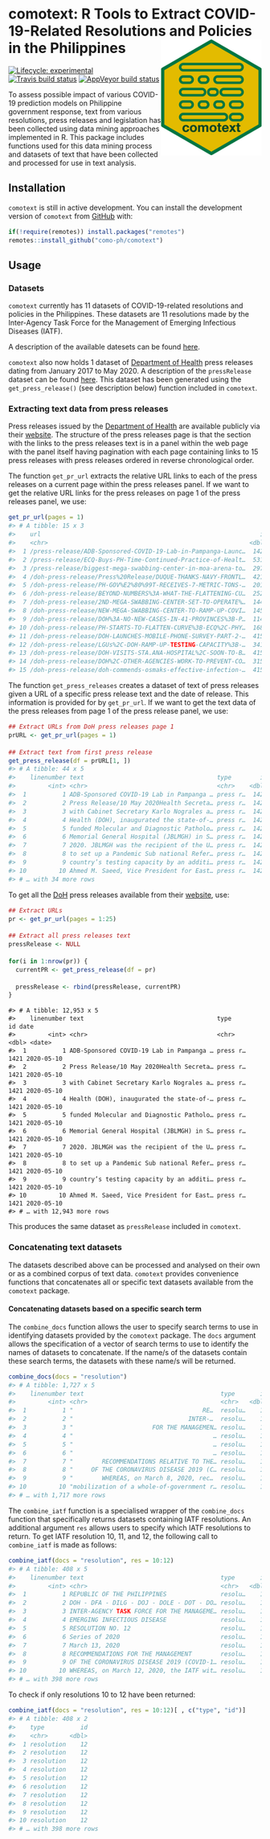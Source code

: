 
<!-- README.md is generated from README.Rmd. Please edit that file -->

# comotext: R Tools to Extract COVID-19-Related Resolutions and Policies in the Philippines <img src="man/figures/comotext.png" width = "200px" align="right" />

<!-- badges: start -->

[![Lifecycle:
experimental](https://img.shields.io/badge/lifecycle-experimental-orange.svg)](https://www.tidyverse.org/lifecycle/#experimental)
[![Travis build
status](https://travis-ci.org/como-ph/comotext.svg?branch=master)](https://travis-ci.org/como-ph/comotext)
[![AppVeyor build
status](https://ci.appveyor.com/api/projects/status/github/como-ph/comotext?branch=master&svg=true)](https://ci.appveyor.com/project/como-ph/comotext)
<!-- badges: end -->

To assess possible impact of various COVID-19 prediction models on
Philippine government response, text from various resolutions, press
releases and legislation has been collected using data mining approaches
implemented in R. This package includes functions used for this data
mining process and datasets of text that have been collected and
processed for use in text analysis.

## Installation

`comotext` is still in active development. You can install the
development version of `comotext` from
[GitHub](https://github.com/como-ph/comotext) with:

``` r
if(!require(remotes)) install.packages("remotes")
remotes::install_github("como-ph/comotext")
```

## Usage

### Datasets

`comotext` currently has 11 datasets of COVID-19-related resolutions and
policies in the Philippines. These datasets are 11 resolutions made by
the Inter-Agency Task Force for the Management of Emerging Infectious
Diseases (IATF).

A description of the available datesets can be found
[here](https://como-ph.github.io/comotext/reference/index.html#section-datasets).

`comotext` also now holds 1 dataset of [Department of
Health](http://www.doh.gov.ph) press releases dating from January 2017
to May 2020. A description of the `pressRelease` dataset can be found
[here](https://como-ph.github.io/comotext/reference/pressRelease.html).
This dataset has been generated using the `get_press_release()` (see
description below) function included in `comotext`.

### Extracting text data from press releases

Press releases issued by the [Department of
Health](https://www.doh.gov.ph) are available publicly via their
[website](https://www.doh.gov.ph/press-releases). The structure of the
press releases page is that the section with the links to the press
releases text is in a panel within the web page with the panel itself
having pagination with each page containing links to 15 press releases
with press releases ordered in reverse chronological order.

The function `get_pr_url` extracts the relative URL links to each of the
press releases on a current page within the press releases panel. If we
want to get the relative URL links for the press releases on page 1 of
the press releases panel, we use:

``` r
get_pr_url(pages = 1)
#> # A tibble: 15 x 3
#>    url                                                             id date      
#>    <chr>                                                        <dbl> <date>    
#>  1 /press-release/ADB-Sponsored-COVID-19-Lab-in-Pampanga-Launc…  1421 2020-05-10
#>  2 /press-release/ECQ-Buys-PH-Time-Continued-Practice-of-Healt…  5317 2020-05-09
#>  3 /press-release/biggest-mega-swabbing-center-in-moa-arena-to…  2977 2020-05-08
#>  4 /doh-press-release/Press%20Release/DUQUE-THANKS-NAVY-FRONTL…  4211 2020-05-07
#>  5 /doh-press-release/PH-GOV%E2%80%99T-RECEIVES-7-METRIC-TONS-…  2018 2020-05-07
#>  6 /doh-press-release/BEYOND-NUMBERS%3A-WHAT-THE-FLATTENING-CU…  2525 2020-05-07
#>  7 /doh-press-release/2ND-MEGA-SWABBING-CENTER-SET-TO-OPERATE%…  1441 2020-05-06
#>  8 /doh-press-release/NEW-MEGA-SWABBING-CENTER-TO-RAMP-UP-COVI…  1452 2020-05-06
#>  9 /doh-press-release/DOH%3A-NO-NEW-CASES-IN-41-PROVINCES%3B-P…  1141 2020-05-06
#> 10 /doh-press-release/PH-STARTS-TO-FLATTEN-CURVE%3B-ECQ%2C-PHY…  1681 2020-05-06
#> 11 /doh-press-release/DOH-LAUNCHES-MOBILE-PHONE-SURVEY-PART-2-…  4158 2020-05-05
#> 12 /doh-press-release/LGUs%2C-DOH-RAMP-UP-TESTING-CAPACITY%3B-…  3415 2020-05-05
#> 13 /doh-press-release/DOH-VISITS-STA.ANA-HOSPITAL%2C-SOON-TO-B…  4158 2020-05-04
#> 14 /doh-press-release/DOH%2C-OTHER-AGENCIES-WORK-TO-PREVENT-CO…  3152 2020-05-04
#> 15 /doh-press-release/doh-commends-osmaks-effective-infection-…  4158 2020-04-30
```

The function `get_press_releases` creates a dataset of text of press
releases given a URL of a specific press release text and the date of
release. This information is provided for by `get_pr_url`. If we want to
get the text data of the press releases from page 1 of the press release
panel, we use:

``` r
## Extract URLs from DoH press releases page 1
prURL <- get_pr_url(pages = 1)

## Extract text from first press release
get_press_release(df = prURL[1, ])
#> # A tibble: 44 x 5
#>    linenumber text                                     type        id date      
#>         <int> <chr>                                    <chr>    <dbl> <date>    
#>  1          1 ADB-Sponsored COVID-19 Lab in Pampanga … press r…  1421 2020-05-10
#>  2          2 Press Release/10 May 2020Health Secreta… press r…  1421 2020-05-10
#>  3          3 with Cabinet Secretary Karlo Nograles a… press r…  1421 2020-05-10
#>  4          4 Health (DOH), inaugurated the state-of-… press r…  1421 2020-05-10
#>  5          5 funded Molecular and Diagnostic Patholo… press r…  1421 2020-05-10
#>  6          6 Memorial General Hospital (JBLMGH) in S… press r…  1421 2020-05-10
#>  7          7 2020. JBLMGH was the recipient of the U… press r…  1421 2020-05-10
#>  8          8 to set up a Pandemic Sub national Refer… press r…  1421 2020-05-10
#>  9          9 country’s testing capacity by an additi… press r…  1421 2020-05-10
#> 10         10 Ahmed M. Saeed, Vice President for East… press r…  1421 2020-05-10
#> # … with 34 more rows
```

To get all the [DoH](https://www.doh.gov.ph) press releases available
from their [website](https://www.doh.gov.ph/press-releases), use:

``` r
## Extract URLs
pr <- get_pr_url(pages = 1:25)

## Extract all press releases text
pressRelease <- NULL

for(i in 1:nrow(pr)) {
  currentPR <- get_press_release(df = pr)

  pressRelease <- rbind(pressRelease, currentPR)
}
```

    #> # A tibble: 12,953 x 5
    #>    linenumber text                                     type        id date      
    #>         <int> <chr>                                    <chr>    <dbl> <date>    
    #>  1          1 ADB-Sponsored COVID-19 Lab in Pampanga … press r…  1421 2020-05-10
    #>  2          2 Press Release/10 May 2020Health Secreta… press r…  1421 2020-05-10
    #>  3          3 with Cabinet Secretary Karlo Nograles a… press r…  1421 2020-05-10
    #>  4          4 Health (DOH), inaugurated the state-of-… press r…  1421 2020-05-10
    #>  5          5 funded Molecular and Diagnostic Patholo… press r…  1421 2020-05-10
    #>  6          6 Memorial General Hospital (JBLMGH) in S… press r…  1421 2020-05-10
    #>  7          7 2020. JBLMGH was the recipient of the U… press r…  1421 2020-05-10
    #>  8          8 to set up a Pandemic Sub national Refer… press r…  1421 2020-05-10
    #>  9          9 country’s testing capacity by an additi… press r…  1421 2020-05-10
    #> 10         10 Ahmed M. Saeed, Vice President for East… press r…  1421 2020-05-10
    #> # … with 12,943 more rows

This produces the same dataset as `pressRelease` included in `comotext`.

### Concatenating text datasets

The datasets described above can be processed and analysed on their own
or as a combined corpus of text data. `comotext` provides convenience
functions that concatenates all or specific text datasets available from
the `comotext` package.

#### Concatenating datasets based on a specific search term

The `combine_docs` function allows the user to specify search terms to
use in identifying datasets provided by the `comotext` package. The
`docs` argument allows the specification of a vector of search terms to
use to identify the names of datasets to concatenate. If the name/s of
the datasets contain these search terms, the datasets with these name/s
will be returned.

``` r
combine_docs(docs = "resolution")
#> # A tibble: 1,727 x 5
#>    linenumber text                                      type       id date      
#>         <int> <chr>                                     <chr>   <dbl> <date>    
#>  1          1 "                                    ​RE…  resolu…    19 2020-04-03
#>  2          2 "                                ​INTER-…  resolu…    19 2020-04-03
#>  3          3 "                      FOR THE MANAGEMEN… resolu…    19 2020-04-03
#>  4          4 "                                       … resolu…    19 2020-04-03
#>  5          5 "                                       … resolu…    19 2020-04-03
#>  6          6 "                                       … resolu…    19 2020-04-03
#>  7          7 "        RECOMMENDATIONS RELATIVE TO THE… resolu…    19 2020-04-03
#>  8          8 "     OF THE CORONAVIRUS DISEASE 2019 (C… resolu…    19 2020-04-03
#>  9          9 "        WHEREAS, ​on March 8, 2020, rec…  resolu…    19 2020-04-03
#> 10         10 "mobilization of a whole-of-government r… resolu…    19 2020-04-03
#> # … with 1,717 more rows
```

The `combine_iatf` function is a specialised wrapper of the
`combine_docs` function that specifically returns datasets containing
IATF resolutions. An additional argument `res` allows users to specify
which IATF resolutions to return. To get IATF resolution 10, 11, and 12,
the following call to `combine_iatf` is made as follows:

``` r
combine_iatf(docs = "resolution", res = 10:12)
#> # A tibble: 408 x 5
#>    linenumber text                                      type       id date      
#>         <int> <chr>                                     <chr>   <dbl> <date>    
#>  1          1 REPUBLIC OF THE PHILIPPINES               resolu…    12 2020-03-13
#>  2          2 DOH - DFA - DILG - DOJ - DOLE - DOT - DO… resolu…    12 2020-03-13
#>  3          3 INTER-AGENCY TASK FORCE FOR THE MANAGEME… resolu…    12 2020-03-13
#>  4          4 EMERGING INFECTIOUS DISEASE               resolu…    12 2020-03-13
#>  5          5 RESOLUTION NO. 12                         resolu…    12 2020-03-13
#>  6          6 Series of 2020                            resolu…    12 2020-03-13
#>  7          7 March 13, 2020                            resolu…    12 2020-03-13
#>  8          8 RECOMMENDATIONS FOR THE MANAGEMENT        resolu…    12 2020-03-13
#>  9          9 OF THE CORONAVIRUS DISEASE 2019 (COVID-1… resolu…    12 2020-03-13
#> 10         10 WHEREAS, on March 12, 2020, the IATF wit… resolu…    12 2020-03-13
#> # … with 398 more rows
```

To check if only resolutions 10 to 12 have been returned:

``` r
combine_iatf(docs = "resolution", res = 10:12)[ , c("type", "id")]
#> # A tibble: 408 x 2
#>    type          id
#>    <chr>      <dbl>
#>  1 resolution    12
#>  2 resolution    12
#>  3 resolution    12
#>  4 resolution    12
#>  5 resolution    12
#>  6 resolution    12
#>  7 resolution    12
#>  8 resolution    12
#>  9 resolution    12
#> 10 resolution    12
#> # … with 398 more rows
```
